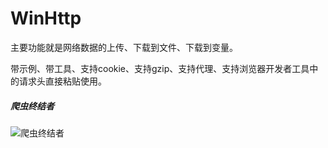 # WinHttp
主要功能就是网络数据的上传、下载到文件、下载到变量。

带示例、带工具、支持cookie、支持gzip、支持代理、支持浏览器开发者工具中的请求头直接粘贴使用。

##### 爬虫终结者
![爬虫终结者](https://raw.githubusercontent.com/telppa/SciTE4AutoHotkey-Plus/master/SciTE/技巧/21.%20调试爬虫.png)    
